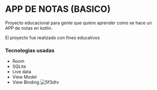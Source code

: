 # APP DE NOTAS (BASICO)

Proyecto educacional para gente que quiere aprender como se hace un APP de notas en kotlin.

El proyecto fue realizado con fines educativos
### Tecnologias usadas

- Room
- SQLite
- Live data
- View Model
- View Binding
![5f3dtv](https://user-images.githubusercontent.com/35823155/124060101-ed820900-d9f1-11eb-814f-b2084673b2c7.gif)
